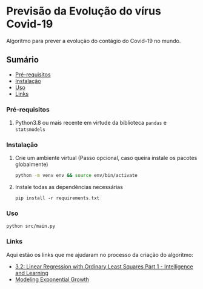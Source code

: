 # Previsão da Evolução do vírus Covid-19

Algoritmo para prever a evolução do contágio do Covid-19 no mundo.

## Sumário
- [Pré-requisitos](#pré-requisitos)
- [Instalação](#instalação)
- [Uso](#uso)
- [Links](#links)

### Pré-requisitos

  1. Python3.8 ou mais recente em virtude da biblioteca `pandas` e `statsmodels`

### Instalação

  1. Crie um ambiente virtual (Passo opcional, caso queira instale os pacotes globalmente)

     ```bash
     python -m venv env && source env/bin/activate
     ```

  2. Instale todas as dependências necessárias
     ```
     pip install -r requirements.txt
 	   ```

### Uso

```bash
python src/main.py
```

### Links

Aqui estão os links que me ajudaram no processo da criação do algoritmo:
   - [3.2: Linear Regression with Ordinary Least Squares Part 1 - Intelligence and Learning](https://www.youtube.com/watch?v=szXbuO3bVRk)
   - [Modeling Exponential Growth](https://towardsdatascience.com/modeling-exponential-growth-49a2b6f22e1f#_=) 
